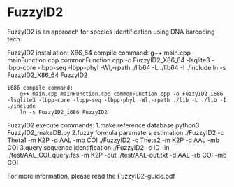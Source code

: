 # FuzzyID2
FuzzyID2 is an approach for species identification using DNA barcoding tech.

FuzzyID2 installation:
    X86_64 compile command:
        g++ main.cpp mainFunction.cpp commonFunction.cpp -o FuzzyID2_X86_64 -lsqlite3 -lbpp-core -lbpp-seq -lbpp-phyl -Wl,-rpath ./lib64 -L ./lib64 -I ./include
        ln -s FuzzyID2_X86_64 FuzzyID2

    i686 compile command:
        g++ main.cpp mainFunction.cpp commonFunction.cpp -o FuzzyID2_i686 -lsqlite3 -lbpp-core -lbpp-seq -lbpp-phyl -Wl,-rpath ./lib -L ./lib -I ./include
        ln -s FuzzyID2_i686 FuzzyID2

FuzzyID2 execute commands:
    1.make reference database
        python3 FuzzyID2_makeDB.py
    2.fuzzy formula paramaters estimation
        ./FuzzyID2 -c Theta1 -m K2P -d AAL -mb COI
        ./FuzzyID2 -c Theta2 -m K2P -d AAL -mb COI
    3.query sequence identification
        ./FuzzyID2 -c ID -in ./test/AAL_COI_query.fas -m K2P -out ./test/AAL-out.txt -d AAL -rb COI -mb COI

For more information, please read the FuzzyID2-guide.pdf
